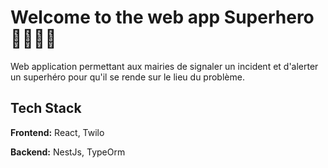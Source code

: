 
# Welcome to the web app Superhero 🦸‍♂️🦸‍♀️

Web application permettant aux mairies de signaler un incident et d'alerter un superhéro pour qu'il se rende sur le lieu du problème.



## Tech Stack

**Frontend:** React, Twilo

**Backend:** NestJs, TypeOrm

